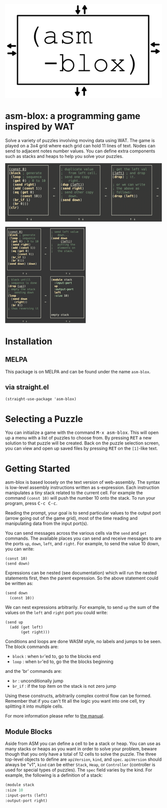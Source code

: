   ![logo](./doc/asm-blox-logo.png)

# asm-blox: a programming game inspired by WAT

  Solve a variety of puzzles involving moving data using WAT.  The
  game is played on a 3x4 grid where each grid can hold 11 lines of
  text.  Nodes can send to adjacent notes number values.  You can
  define extra components such as stacks and heaps to help you solve
  your puzzles.

  ![screenshot](./doc/example-1.gif)

  <img src="./doc/example-2.gif" height="310px" />

# Installation

## MELPA

  This package is on MELPA and can be found under the name `asm-blox`.

## via straight.el

  ```emacs-lisp
  (straight-use-package 'asm-blox)
  ```
# Selecting a Puzzle

  You can initialize a game with the command <kbd>M-x asm-blox</kbd>.
  This will open up a menu with a list of puzzles to choose from.  By
  pressing <kbd>RET</kbd> a new solution to that puzzle will be
  created.  Back on the puzzle selection screen, you can view and open
  up saved files by pressing <kbd>RET</kbd> on the `[1]`-like text.


# Getting Started

  asm-blox is based loosely on the text version of web-assembly.  The
  syntax is low-level assembly instructions written as s-expression.
  Each instruction manipulates a tiny stack related to the current
  cell.  For example the command `(const 10)` will push the number 10
  onto the stack.  To run your program, press <kbd>C-c C-c</kbd>.

  Reading the prompt, your goal is to send particular values to the
  output port (arrow going out of the game grid), most of the time
  reading and manipulating data from the input port(s).

  You can send messages across the various cells via the `send` and
  `get` commands.  The available places you can send and receive
  messages to are the ports `up`, `down`, `left`, and `right`.  For
  example, to send the value 10 down, you can write:

  ```
  (const 10)
  (send down)
  ```

  Expressions can be nested (see documentation) which will run the
  nested statements first, then the parent expression.  So the above
  statement could be written as:

  ```
  (send down
    (const 10))
  ```

  We can nest expressions arbitrarily.  For example, to send `up` the sum
  of the values on the `left` and `right` port you could write:

  ```
  (send up
    (add (get left)
         (get right)))
  ```

  Conditions and loops are done WASM style, no labels and jumps to be
  seen. The block commands are:

  - `block` : when `br`'ed to, go to the blocks end
  - `loop` : when `br`'ed to, go the the blocks beginning

  and the 'br' commands are:

  - `br` : unconditionally jump
  - `br_if` : if the top item on the stack is not zero jump

  Using these constructs, arbitrarily complex control flow can be
  formed.  Remember that if you can't fit all the logic you want into
  one cell, try splitting it into multiple cells.

  For more information please refer to [the manual](./doc/asm-blox.pdf).

## Module Blocks

  Aside from ASM you can define a cell to be a stack or heap.  You can
  use as many stacks or heaps as you want in order to solve your
  problem, beware though that you only have a total of 12 cells to
  solve the puzzle.  The three top-level objects to define are
  `apiVersion`, `kind`, and `spec`.  `apiVersion` should always be
  "v1", `kind` can be either `Stack`, `Heap`, or `Controller`
  (controller is used for special types of puzzles).  The `spec` field
  varies by the kind.  For example, the following is a definition of a stack:

  ```lisp
(module stack
 :size 10
 :input-ports (left)
 :output-port right)
  ```

